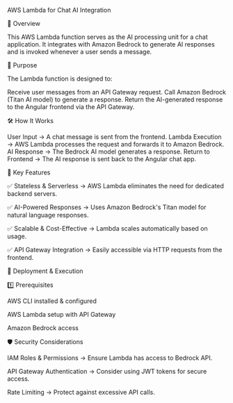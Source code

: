 AWS Lambda for Chat AI Integration

📝 Overview

This AWS Lambda function serves as the AI processing unit for a chat application. It integrates with Amazon Bedrock to generate AI responses and is invoked whenever a user sends a message.

🎯 Purpose

The Lambda function is designed to:

Receive user messages from an API Gateway request.
Call Amazon Bedrock (Titan AI model) to generate a response.
Return the AI-generated response to the Angular frontend via the API Gateway.

🛠️ How It Works

User Input → A chat message is sent from the frontend.
Lambda Execution → AWS Lambda processes the request and forwards it to Amazon Bedrock.
AI Response → The Bedrock AI model generates a response.
Return to Frontend → The AI response is sent back to the Angular chat app.

📌 Key Features

✅ Stateless & Serverless → AWS Lambda eliminates the need for dedicated backend servers.

✅ AI-Powered Responses → Uses Amazon Bedrock's Titan model for natural language responses.

✅ Scalable & Cost-Effective → Lambda scales automatically based on usage.

✅ API Gateway Integration → Easily accessible via HTTP requests from the frontend.

🚀 Deployment & Execution

1️⃣ Prerequisites

AWS CLI installed & configured

AWS Lambda setup with API Gateway

Amazon Bedrock access

🛡️ Security Considerations

IAM Roles & Permissions → Ensure Lambda has access to Bedrock API.

API Gateway Authentication → Consider using JWT tokens for secure access.

Rate Limiting → Protect against excessive API calls.